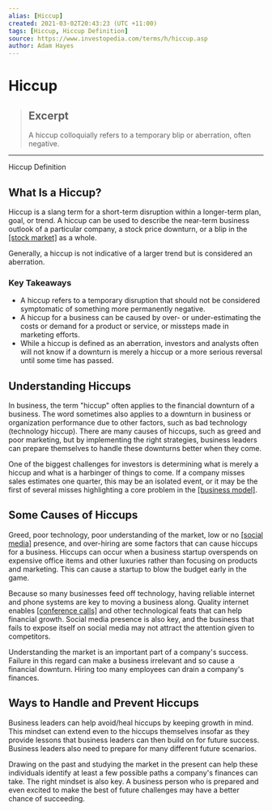 ```yaml
---
alias: [Hiccup]
created: 2021-03-02T20:43:23 (UTC +11:00)
tags: [Hiccup, Hiccup Definition]
source: https://www.investopedia.com/terms/h/hiccup.asp
author: Adam Hayes
---
```


# Hiccup

> ## Excerpt
> A hiccup colloquially refers to a temporary blip or aberration, often negative.

---

Hiccup Definition
## What Is a Hiccup?

Hiccup is a slang term for a short-term disruption within a longer-term plan, goal, or trend. A hiccup can be used to describe the near-term business outlook of a particular company, a stock price downturn, or a blip in the [[stock market]](https://www.investopedia.com/terms/s/stockmarket.asp) as a whole.

Generally, a hiccup is not indicative of a larger trend but is considered an aberration.

### Key Takeaways

-   A hiccup refers to a temporary disruption that should not be considered symptomatic of something more permanently negative.
-   A hiccup for a business can be caused by over- or under-estimating the costs or demand for a product or service, or missteps made in marketing efforts.
-   While a hiccup is defined as an aberration, investors and analysts often will not know if a downturn is merely a hiccup or a more serious reversal until some time has passed.

## Understanding Hiccups

In business, the term "hiccup" often applies to the financial downturn of a business. The word sometimes also applies to a downturn in business or organization performance due to other factors, such as bad technology (technology hiccup). There are many causes of hiccups, such as greed and poor marketing, but by implementing the right strategies, business leaders can prepare themselves to handle these downturns better when they come.

One of the biggest challenges for investors is determining what is merely a hiccup and what is a harbinger of things to come. If a company misses sales estimates one quarter, this may be an isolated event, or it may be the first of several misses highlighting a core problem in the [[business model]](https://www.investopedia.com/terms/b/businessmodel.asp).

## Some Causes of Hiccups

Greed, poor technology, poor understanding of the market, low or no [[social media]](https://www.investopedia.com/terms/s/social-media.asp) presence, and over-hiring are some factors that can cause hiccups for a business. Hiccups can occur when a business startup overspends on expensive office items and other luxuries rather than focusing on products and marketing. This can cause a startup to blow the budget early in the game.

Because so many businesses feed off technology, having reliable internet and phone systems are key to moving a business along. Quality internet enables [[conference calls]](https://www.investopedia.com/terms/c/conferencecall.asp) and other technological feats that can help financial growth. Social media presence is also key, and the business that fails to expose itself on social media may not attract the attention given to competitors.

Understanding the market is an important part of a company's success. Failure in this regard can make a business irrelevant and so cause a financial downturn. Hiring too many employees can drain a company's finances.

## Ways to Handle and Prevent Hiccups

Business leaders can help avoid/heal hiccups by keeping growth in mind. This mindset can extend even to the hiccups themselves insofar as they provide lessons that business leaders can then build on for future success. Business leaders also need to prepare for many different future scenarios.

Drawing on the past and studying the market in the present can help these individuals identify at least a few possible paths a company's finances can take. The right mindset is also key. A business person who is prepared and even excited to make the best of future challenges may have a better chance of succeeding.
